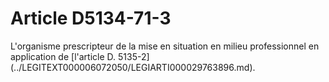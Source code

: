 # Article D5134-71-3

<p align="left">
  L'organisme prescripteur de la mise en situation en milieu professionnel en application de [l'article D. 5135-2](../LEGITEXT000006072050/LEGIARTI000029763896.md).
</p>